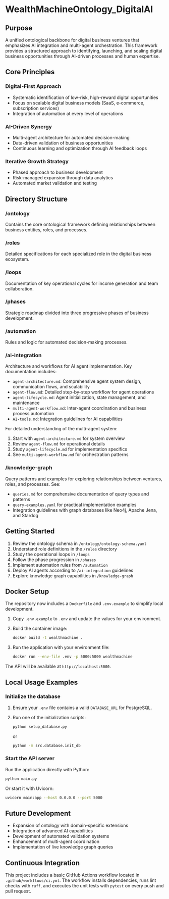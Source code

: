 # WealthMachineOntology_DigitalAI

## Purpose
A unified ontological backbone for digital business ventures that emphasizes AI integration and multi-agent orchestration. This framework provides a structured approach to identifying, launching, and scaling digital business opportunities through AI-driven processes and human expertise.

## Core Principles

### Digital-First Approach
- Systematic identification of low-risk, high-reward digital opportunities
- Focus on scalable digital business models (SaaS, e-commerce, subscription services)
- Integration of automation at every level of operations

### AI-Driven Synergy
- Multi-agent architecture for automated decision-making
- Data-driven validation of business opportunities
- Continuous learning and optimization through AI feedback loops

### Iterative Growth Strategy
- Phased approach to business development
- Risk-managed expansion through data analytics
- Automated market validation and testing

## Directory Structure

### /ontology
Contains the core ontological framework defining relationships between business entities, roles, and processes.

### /roles
Detailed specifications for each specialized role in the digital business ecosystem.

### /loops
Documentation of key operational cycles for income generation and team collaboration.

### /phases
Strategic roadmap divided into three progressive phases of business development.

### /automation
Rules and logic for automated decision-making processes.

### /ai-integration
Architecture and workflows for AI agent implementation. Key documentation includes:
- `agent-architecture.md`: Comprehensive agent system design, communication flows, and scalability
- `agent-flow.md`: Detailed step-by-step workflow for agent operations
- `agent-lifecycle.md`: Agent initialization, state management, and maintenance
- `multi-agent-workflow.md`: Inter-agent coordination and business process automation
- `AI-tools.md`: Integration guidelines for AI capabilities

For detailed understanding of the multi-agent system:
1. Start with `agent-architecture.md` for system overview
2. Review `agent-flow.md` for operational details
3. Study `agent-lifecycle.md` for implementation specifics
4. See `multi-agent-workflow.md` for orchestration patterns

### /knowledge-graph
Query patterns and examples for exploring relationships between ventures, roles, and processes. See:
- `queries.md` for comprehensive documentation of query types and patterns
- `query-examples.yaml` for practical implementation examples
- Integration guidelines with graph databases like Neo4j, Apache Jena, and Stardog

## Getting Started
1. Review the ontology schema in `/ontology/ontology-schema.yaml`
2. Understand role definitions in the `/roles` directory
3. Study the operational loops in `/loops`
4. Follow the phase progression in `/phases`
5. Implement automation rules from `/automation`
6. Deploy AI agents according to `/ai-integration` guidelines
7. Explore knowledge graph capabilities in `/knowledge-graph`

## Docker Setup
The repository now includes a `Dockerfile` and `.env.example` to simplify local development.

1. Copy `.env.example` to `.env` and update the values for your environment.
2. Build the container image:

   ```bash
   docker build -t wealthmachine .
   ```

3. Run the application with your environment file:

   ```bash
   docker run --env-file .env -p 5000:5000 wealthmachine
   ```

The API will be available at `http://localhost:5000`.

## Local Usage Examples

### Initialize the database

1. Ensure your `.env` file contains a valid `DATABASE_URL` for PostgreSQL.
2. Run one of the initialization scripts:

   ```bash
   python setup_database.py
   ```

   or

   ```bash
   python -m src.database.init_db
   ```

### Start the API server

Run the application directly with Python:

```bash
python main.py
```

Or start it with Uvicorn:

```bash
uvicorn main:app --host 0.0.0.0 --port 5000
```


## Future Development
- Expansion of ontology with domain-specific extensions
- Integration of advanced AI capabilities
- Development of automated validation systems
- Enhancement of multi-agent coordination
- Implementation of live knowledge graph queries
## Continuous Integration
This project includes a basic GitHub Actions workflow located in `.github/workflows/ci.yml`. The workflow installs dependencies, runs lint checks with `ruff`, and executes the unit tests with `pytest` on every push and pull request.
